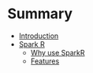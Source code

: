 # Summary

* [Introduction](README.md)
* [Spark R](spark-r.md)
  * [Why use SparkR](spark-r/why-use-sparkr.md)
  * [Features](spark-r/features.md)

